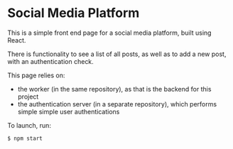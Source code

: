 # Social Media Platform

This is a simple front end page for a social media platform, built using React.

There is functionality to see a list of all posts, as well as to add a new post, with an authentication check.

This page relies on:

-   the worker (in the same repository), as that is the backend for this project
-   the authentication server (in a separate repository), which performs simple simple user authentications

To launch, run:

```
$ npm start
```
